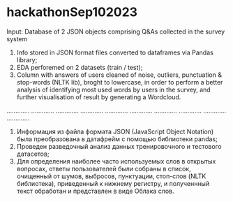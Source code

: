 # hackathonSep102023

Input: Database of 2 JSON objects comprising Q&As collected in the survey system

1. Info stored in JSON format files converted to dataframes via Pandas library;
2. EDA perforemed on 2 datasets (train / test);
3. Column with answers of users cleaned of noise, outliers, punctuation & stop-words (NLTK lib), broght to lowercase, in order to perform a better analysis of identifying most used words by users in the survey, and further visualisation of result by generating a Wordcloud.

.............  .............  .............  .............  .............  .............  .............  .............  .............  .............


1. Информация из файла формата JSON (JavaScript Object Notation) была преобразована в датафрейм с помощью библиотеки pandas;
2. Проведен разведочный анализ данных тренировочного и тестового датасетов;
3. Для определения наиболее часто используемых слов в открытых вопросах, ответы пользователей были собраны в список, очищенный от шумов, выбросов, пунктуации, стоп-слов (NLTK библиотека), приведенный к нижнему регистру, и полученнный текст обработан и представлен в виде Облака слов.
